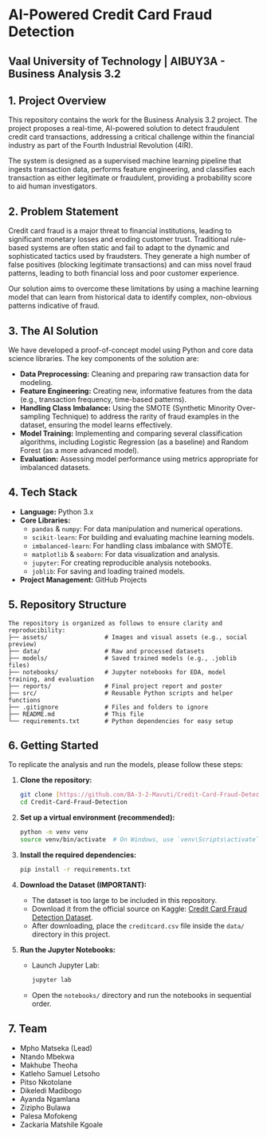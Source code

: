 # AI-Powered Credit Card Fraud Detection
**Vaal University of Technology | AIBUY3A - Business Analysis 3.2**
---

## 1. Project Overview

This repository contains the work for the Business Analysis 3.2 project. The project proposes a real-time, AI-powered solution to detect fraudulent credit card transactions, addressing a critical challenge within the financial industry as part of the Fourth Industrial Revolution (4IR).

The system is designed as a supervised machine learning pipeline that ingests transaction data, performs feature engineering, and classifies each transaction as either legitimate or fraudulent, providing a probability score to aid human investigators.

## 2. Problem Statement

Credit card fraud is a major threat to financial institutions, leading to significant monetary losses and eroding customer trust. Traditional rule-based systems are often static and fail to adapt to the dynamic and sophisticated tactics used by fraudsters. They generate a high number of false positives (blocking legitimate transactions) and can miss novel fraud patterns, leading to both financial loss and poor customer experience.

Our solution aims to overcome these limitations by using a machine learning model that can learn from historical data to identify complex, non-obvious patterns indicative of fraud.

## 3. The AI Solution

We have developed a proof-of-concept model using Python and core data science libraries. The key components of the solution are:

-   **Data Preprocessing:** Cleaning and preparing raw transaction data for modeling.
-   **Feature Engineering:** Creating new, informative features from the data (e.g., transaction frequency, time-based patterns).
-   **Handling Class Imbalance:** Using the SMOTE (Synthetic Minority Over-sampling Technique) to address the rarity of fraud examples in the dataset, ensuring the model learns effectively.
-   **Model Training:** Implementing and comparing several classification algorithms, including Logistic Regression (as a baseline) and Random Forest (as a more advanced model).
-   **Evaluation:** Assessing model performance using metrics appropriate for imbalanced datasets.

## 4. Tech Stack

-   **Language:** Python 3.x
-   **Core Libraries:**
    -   `pandas` & `numpy`: For data manipulation and numerical operations.
    -   `scikit-learn`: For building and evaluating machine learning models.
    -   `imbalanced-learn`: For handling class imbalance with SMOTE.
    -   `matplotlib` & `seaborn`: For data visualization and analysis.
    -   `jupyter`: For creating reproducible analysis notebooks.
    -   `joblib`: For saving and loading trained models.
-   **Project Management:** GitHub Projects

## 5. Repository Structure
```text
The repository is organized as follows to ensure clarity and reproducibility:
├── assets/                # Images and visual assets (e.g., social preview)
├── data/                  # Raw and processed datasets
├── models/                # Saved trained models (e.g., .joblib files)
├── notebooks/             # Jupyter notebooks for EDA, model training, and evaluation
├── reports/               # Final project report and poster
├── src/                   # Reusable Python scripts and helper functions
├── .gitignore             # Files and folders to ignore
├── README.md              # This file
└── requirements.txt       # Python dependencies for easy setup
```


## 6. Getting Started

To replicate the analysis and run the models, please follow these steps:

1.  **Clone the repository:**
    ```bash
    git clone [https://github.com/BA-3-2-Mavuti/Credit-Card-Fraud-Detection.git](https://github.com/BA-3-2-Mavuti/Credit-Card-Fraud-Detection.git)
    cd Credit-Card-Fraud-Detection
    ```
2.  **Set up a virtual environment (recommended):**
    ```bash
    python -m venv venv
    source venv/bin/activate  # On Windows, use `venv\Scripts\activate`
    ```
3.  **Install the required dependencies:**
    ```bash
    pip install -r requirements.txt
    ```
4. **Download the Dataset (IMPORTANT):**
    -   The dataset is too large to be included in this repository.
    -   Download it from the official source on Kaggle: [Credit Card Fraud Detection Dataset](https://www.kaggle.com/datasets/mlg-ulb/creditcardfraud).
    -   After downloading, place the `creditcard.csv` file inside the `data/` directory in this project.

5.  **Run the Jupyter Notebooks:**
    -   Launch Jupyter Lab:
        ```bash
        jupyter lab
        ```
    -   Open the `notebooks/` directory and run the notebooks in sequential order.

## 7. Team

-   Mpho Matseka (Lead)
-   Ntando Mbekwa
-   Makhube Theoha
-   Katleho Samuel Letsoho
-   Pitso Nkotolane
-   Dikeledi Madibogo
-   Ayanda Ngamlana
-   Zizipho Bulawa
-   Palesa Mofokeng
-   Zackaria Matshile Kgoale
